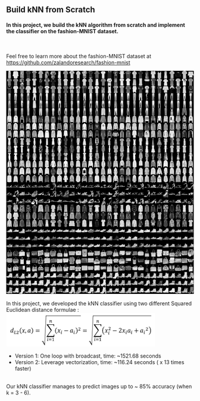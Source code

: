 ## Build kNN from Scratch

#### In this project, we build the kNN algorithm from scratch and implement the classifier on the fashion-MNIST dataset.

<br/>

Feel free to learn more about the fashion-MNIST dataset at https://github.com/zalandoresearch/fashion-mnist <br/>

<img src="fashion-mnist-sprite.png" width="800" height="600">

In this project, we developed the kNN classifier using two different Squared Euclidean distance formulae :
<img src="euclidean_dist.png" width="400" height="90">
- Version 1: One loop with broadcast, time: ~1521.68 seconds
- Version 2: Leverage vectorization, time: ~116.24 seconds ( x 13 times faster)
<br/><br/>

Our kNN classifier manages to predict images up to ~ 85% accuracy (when k = 3 - 6).



